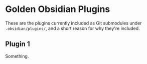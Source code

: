 # Golden Obsidian Plugins

These are the plugins currently included as Git submodules under `.obsidian/plugins/`, and a short reason for why they're included.

## Plugin 1

Something.